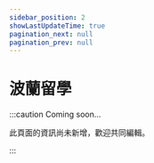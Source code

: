 ```yaml
---
sidebar_position: 2
showLastUpdateTime: true
pagination_next: null
pagination_prev: null
---
```


# 波蘭留學

:::caution Coming soon...

此頁面的資訊尚未新增，歡迎共同編輯。

:::